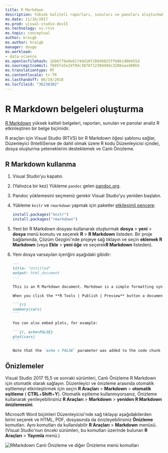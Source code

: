 ```yaml
---
title: R Markdown
description: Yüksek kaliteli raporları, sunuları ve panoları oluşturmak için Visual Studio'da R Markdown belgeleri oluşturma
ms.date: 11/16/2017
ms.prod: visual-studio-dev15
ms.technology: vs-rtvs
ms.topic: conceptual
author: kraigb
ms.author: kraigb
manager: douge
ms.workload:
- data-science
ms.openlocfilehash: 1bb6779e0e8174dd10f209d9825ffb861d00455d
ms.sourcegitcommit: f685fa5e2df9dc307bf1230dd9dc3288aaa408b5
ms.translationtype: MT
ms.contentlocale: tr-TR
ms.lasthandoff: 06/19/2018
ms.locfileid: "36238382"
---
```

# <a name="create-r-markdown-documents"></a>R Markdown belgeleri oluşturma

[R Markdown](https://rmarkdown.rstudio.com/) yüksek kaliteli belgeleri, raporları, sunuları ve panolar analiz R etkinleştiren bir belge biçimidir.

R araçları için Visual Studio (RTVS) bir R Markdown öğesi şablonu sağlar, Düzenleyici (IntelliSense de dahil olmak üzere R kodu Düzenleyicisi içinde), dosya oluşturma yeteneklerini desteklemek ve Canlı Önizleme.

## <a name="using-r-markdown"></a>R Markdown kullanma

1. Visual Studio’yu kapatın.
1. (Yalnızca bir kez) Yükleme `pandoc` gelen [pandoc.org](http://pandoc.org/installing.html).
1. Pandoc yüklemesini seçmeniz gerekir Visual Studio'yu yeniden başlatın.
1. Yükleme `knitr` ve `rmarkdown` yapmak için paketler [etkileşimli pencere](interactive-repl-for-r-in-visual-studio.md):

    ```R
    install.packages("knitr")
    install.packages("rmarkdown")

    ```
1. Yeni bir R Markdown dosyası kullanarak oluşturmak **dosya** > **yeni** > **dosya** menü komutu ve seçerek **R**  >  **R Markdown** listeden. Bir proje bağlamında, Çözüm Gezgini'nde projeye sağ tıklayın ve seçin **eklemek R Markdown** (veya **Ekle** > **yeni öğe** ve seçerek**R Markdown** listeden).

1. Yeni dosya varsayılan içeriğini aşağıdaki gibidir:

    ~~~markdown
    ---
    title: "Untitled"
    output: html_document
    ---

    This is an R Markdown document. Markdown is a simple formatting syntax for authoring HTML, PDF, and Microsoft Word documents. For more details on using R Markdown see <http://rmarkdown.rstudio.com>.

    When you click the **R Tools | Publish | Preview** button a document will be generated that includes both content as well as the output of any embedded R code chunks within the document. You can embed an R code chunk like this:

    ```{r}
    summary(cars)
    ```

    You can also embed plots, for example:

    ```{r, echo=FALSE}
    plot(cars)
    ```

    Note that the `echo = FALSE` parameter was added to the code chunk to prevent printing of the R code that generated the plot.

    ~~~

## <a name="previews"></a>Önizlemeler

Visual Studio 2017 15,5 ve sonraki sürümleri, Canlı Önizleme R Markdown için otomatik olarak sağlayın. Düzenleyici ve önizleme arasında otomatik eşitlemeyi etkinleştirmek için seçin **R Araçları** > **Markdown** > **otomatik eşitleme** ( **CTRL**+**Shift**+**Y**). Otomatik eşitleme kullanmıyorsanız, Önizleme kullanarak yenileyebilirsiniz **R Araçları** > **Markdown** > **yeniden R Markdown önizlemesini**.

Microsoft Word biçimleri Düzenleyicisi'nde sağ tıklayıp aşağıdakilerden birini seçerek ve HTML, PDF, dosyasında da önizleyebilirsiniz **Önizleme** komutları. Aynı komutları da kullanılabilir **R Araçları** > **Markdown** menüsü. (Visual Studio'nun önceki sürümleri, bu komutları üzerinde bulunan **R Araçları** > **Yayımla** menü.)

![RMarkdown Canlı Önizleme ve diğer Önizleme menü komutları](media/rmarkdown-live-preview.png)
